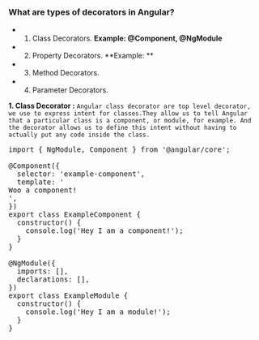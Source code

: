 ### What are types of decorators in Angular?
- 1. Class Decorators. **Example: @Component, @NgModule**
- 2. Property Decorators. **Example: **
- 3. Method Decorators.
- 4. Parameter Decorators.

**1. Class Decorator :** `Angular class decorator are top level decorator,  we use to express intent for classes.They allow us to tell Angular that a particular class is a component, or module, for example. And the decorator allows us to define this intent without having to actually put any code inside the class.`

<pre>
import { NgModule, Component } from '@angular/core';

@Component({
  selector: 'example-component',
  template: '<div>Woo a component!</div>',
})
export class ExampleComponent {
  constructor() {
    console.log('Hey I am a component!');
  }
}

@NgModule({
  imports: [],
  declarations: [],
})
export class ExampleModule {
  constructor() {
    console.log('Hey I am a module!');
  }
}
</pre>
